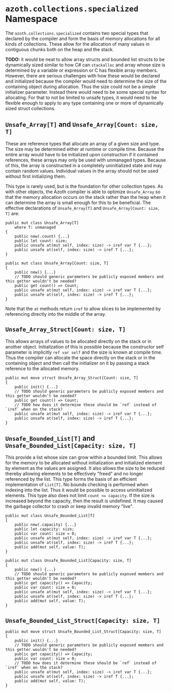 # `azoth.collections.specialized` Namespace

The `azoth.collections.specialized` contains two special types that declared by the compiler and
form the basis of memory allocations for all kinds of collections. These allow for the allocation of
many values in contiguous chunks both on the heap and the stack.

**TODO:** it would be neat to allow array structs and bounded list structs to be dynamically sized
similar to how C# can `stackalloc` and array whose size is determined by a variable or expression or
C has flexible array members. However, there are serious challenges with how these would be declared
and initialized because the compiler would need to determine the size of the containing object
during allocation. Thus the size could not be a simple initializer parameter. Instead there would
need to be some special syntax for allocating. For that to not be limited to unsafe types, it would
need to be flexible enough to apply to any type containing one or more of dynamically sized struct
collections.

## `Unsafe_Array[T]` and `Unsafe_Array[Count: size, T]`

These are reference types that allocate an array of a given size and type. The size may be
determined either at runtime or compile time. Because the entire array would have to be initialized
upon construction if it contained references, these arrays may only be used with unmanaged types.
Because of this, the array is constructed in a completely uninitialized state and may contain random
values. Individual values in the array should not be used without first initializing them.

 This type is rarely used, but is the foundation for other collection types. As with other objects,
 the Azoth compiler is able to optimize `Unsafe_Array` so that the memory allocation occurs on the
 stack rather than the heap when it can determine the array is small enough for this to be
 beneficial. The effective declarations of `Unsafe_Array[T]` and `Unsafe_Array[Count: size, T]` are:

```azoth
public mut class Unsafe_Array[T]
    where T: unmanaged
{
    public new(.count) {...}
    public let count: size;
    public unsafe at(mut self, index: size) -> iref var T {...};
    public unsafe at(self, index: size) -> iref T {...};
}

public mut class Unsafe_Array[Count: size, T]
{
    public new() {...}
    // TODO should generic parameters be publicly exposed members and this getter wouldn't be needed?
    public get count() => Count;
    public unsafe at(mut self, index: size) -> iref var T {...};
    public unsafe at(self, index: size) -> iref T {...};
}
```

Note that the `at` methods return `iref` to allow slices to be implemented by referencing directly
into the middle of the array.

## `Unsafe_Array_Struct[Count: size, T]`

This allows arrays of values to be allocated directly on the stack or in another object.
Initialization of this is possible because the constructor self parameter is implicitly `ref var
self` and the size is known at compile time. Thus the compiler can allocate the space directly on
the stack or in the containing object and then call the initializer on it by passing a stack
reference to the allocated memory.

```azoth
public mut move struct Unsafe_Array_Struct[Count: size, T]
{
    public init() {...}
    // TODO should generic parameters be publicly exposed members and this getter wouldn't be needed?
    public get count() => Count;
    // TODO how does it determine these should be `ref` instead of `iref` when on the stack?
    public unsafe at(mut self, index: size) -> iref var T {...};
    public unsafe at(self, index: size) -> iref T {...};
}
```

## `Unsafe_Bounded_List[T]` and `Unsafe_Bounded_List[Capacity: size, T]`

This provide a list whose size can grow within a bounded limit. This allows for the memory to be
allocated without initialization and initialized element by element as the values are assigned. It
also allows the size to be reduced thereby allowing elements to be effectively "freed" and no longer
referenced by the list. This type forms the basis of an efficient implementation of `List[T]`. No
bounds checking is performed when indexing into the list. Thus it would be possible to access
uninitialized elements. This type also does not limit `count <= capacity`. If the size is increased
beyond the capacity, then the result is undefined. It may caused the garbage collector to crash or
keep invalid memory "live".

```azoth
public mut class Unsafe_Bounded_List[T]
{
    public new(.capacity) {...}
    public let capacity: size;
    public var count: size = 0;
    public unsafe at(mut self, index: size) -> iref var T {...};
    public unsafe at(self, index: size) -> iref T {...};
    public add(mut self, value: T);
}

public mut class Unsafe_Bounded_List[Capacity: size, T]
{
    public new() {...}
    // TODO should generic parameters be publicly exposed members and this getter wouldn't be needed?
    public get capacity() => Capacity;
    public var count: size = 0;
    public unsafe at(mut self, index: size) -> iref var T {...};
    public unsafe at(self, index: size) -> iref T {...};
    public add(mut self, value: T);
}
```

## `Unsafe_Bounded_List_Struct[Capacity: size, T]`

```azoth
public mut move struct Unsafe_Bounded_List_Struct[Capacity: size, T]
{
    public init() {...}
    // TODO should generic parameters be publicly exposed members and this getter wouldn't be needed?
    public get capacity() => Capacity;
    public var count: size = 0;
    // TODO how does it determine these should be `ref` instead of `iref` when on the stack?
    public unsafe at(mut self, index: size) -> iref var T {...};
    public unsafe at(self, index: size) -> iref T {...};
    public add(mut self, value: T);
}
```
